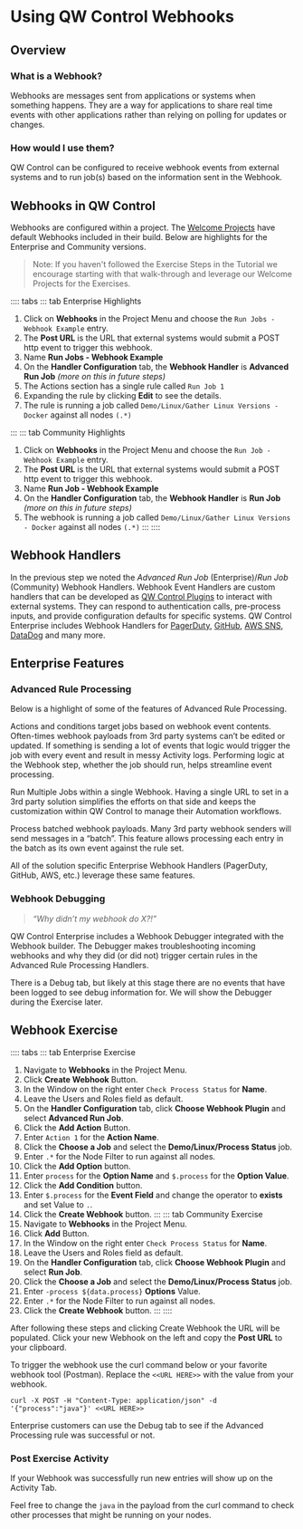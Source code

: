 # Using QW Control Webhooks

## Overview

### What is a Webhook?

Webhooks are messages sent from applications or systems when something happens.  They are a way for applications to share real time events with other applications rather than relying on polling for updates or changes.

### How would I use them?

QW Control can be configured to receive webhook events from external systems and to run job(s) based on the information sent in the Webhook.

## Webhooks in QW Control

Webhooks are configured within a project. The [Welcome Projects](/learning/index.md#welcome-projects) have default Webhooks included in their build.  Below are highlights for the Enterprise and Community versions.

> Note: If you haven't followed the Exercise Steps in the Tutorial we encourage starting with that walk-through and leverage our Welcome Projects for the Exercises.

:::: tabs
::: tab Enterprise Highlights

1. Click on **Webhooks** in the Project Menu and choose the `Run Jobs - Webhook Example` entry.
1. The **Post URL** is the URL that external systems would submit a POST http event to trigger this webhook.
1. Name **Run Jobs - Webhook Example**
1. On the **Handler Configuration** tab, the **Webhook Handler** is **Advanced Run Job** _(more on this in future steps)_
1. The Actions section has a single rule called `Run Job 1`
1. Expanding the rule by clicking **Edit** to see the details.
1. The rule is running a job called `Demo/Linux/Gather Linux Versions - Docker` against all nodes `(.*)`

:::
::: tab Community Highlights
1. Click on **Webhooks** in the Project Menu and choose the `Run Job - Webhook Example` entry.
1. The **Post URL** is the URL that external systems would submit a POST http event to trigger this webhook.
1. Name **Run Job - Webhook Example**
1. On the **Handler Configuration** tab, the **Webhook Handler** is **Run Job** _(more on this in future steps)_
1. The webhook is running a job called `Demo/Linux/Gather Linux Versions - Docker` against all nodes `(.*)`
:::
::::

## Webhook Handlers

In the previous step we noted the _Advanced Run Job_ (Enterprise)/_Run Job_ (Community) Webhook Handlers.
Webhook Event Handlers are custom handlers that can be developed as [QW Control Plugins](/developer/16-webhook-plugins.md) to interact with external systems.
They can respond to authentication calls, pre-process inputs, and provide configuration defaults for specific systems.
QW Control Enterprise includes Webhook Handlers for [PagerDuty](/manual/webhooks/pagerduty-run-job.md), [GitHub](/manual/webhooks/github-webhook.md), [AWS SNS](/manual/webhooks/aws-sns-webhook.md), [DataDog](/manual/webhooks/datadog-run-job.md) and many more.

## Enterprise Features

### Advanced Rule Processing

Below is a highlight of some of the features of Advanced Rule Processing.

Actions and conditions target jobs based on webhook event contents. Often-times webhook payloads from 3rd party systems can’t be edited or updated. If something is sending a lot of events that logic would trigger the job with every event and result in messy Activity logs. Performing logic at the Webhook step, whether the job should run, helps streamline event processing.

Run Multiple Jobs within a single Webhook. Having a single URL to set in a 3rd party solution simplifies the efforts on that side and keeps the customization within QW Control to manage their Automation workflows.

Process batched webhook payloads. Many 3rd party webhook senders will send messages in a “batch”. This feature allows processing each entry in the batch as its own event against the rule set.

All of the solution specific Enterprise Webhook Handlers (PagerDuty, GitHub, AWS, etc.) leverage these same features.

### Webhook Debugging

>_“Why didn’t my webhook do X?!”_

QW Control Enterprise includes a Webhook Debugger integrated with the Webhook builder. The Debugger makes troubleshooting incoming webhooks and why they did (or did not) trigger certain rules in the Advanced Rule Processing Handlers.

There is a Debug tab, but likely at this stage there are no events that have been logged to see debug information for. We will show the Debugger during the Exercise later.

## Webhook Exercise

:::: tabs
::: tab Enterprise Exercise
1. Navigate to **Webhooks** in the Project Menu.
1. Click **Create Webhook** Button.
1. In the Window on the right enter `Check Process Status` for **Name**.
1. Leave the Users and Roles field as default.
1. On the **Handler Configuration** tab, click **Choose Webhook Plugin** and select **Advanced Run Job**.
1. Click the **Add Action** Button.
1. Enter `Action 1` for the **Action Name**.
1. Click the **Choose a Job** and select the **Demo/Linux/Process Status** job.
1. Enter `.*` for the Node Filter to run against all nodes.
1. Click the **Add Option** button.
1. Enter `process` for the **Option Name** and `$.process` for the **Option Value**.
1. Click the **Add Condition** button.
1. Enter `$.process` for the **Event Field** and change the operator to **exists** and set Value to `.`.
1. Click the **Create Webhook** button.
:::
::: tab Community Exercise
1. Navigate to **Webhooks** in the Project Menu.
1. Click **Add** Button.
1. In the Window on the right enter `Check Process Status` for **Name**.
1. Leave the Users and Roles field as default.
1. On the **Handler Configuration** tab, click **Choose Webhook Plugin** and select **Run Job**.
1. Click the **Choose a Job** and select the **Demo/Linux/Process Status** job.
1. Enter `-process ${data.process}` **Options** Value.
1. Enter `.*` for the Node Filter to run against all nodes.
1. Click the **Create Webhook** button.
:::
::::

After following these steps and clicking Create Webhook the URL will be populated. Click your new Webhook on the left and copy the **Post URL** to your clipboard.

To trigger the webhook use the curl command below or your favorite webhook tool (Postman). Replace the `<<URL HERE>>` with the value from your webhook.

```
curl -X POST -H "Content-Type: application/json" -d '{"process":"java"}' <<URL HERE>>
```

Enterprise customers can use the Debug tab to see if the Advanced Processing rule was successful or not.

### Post Exercise Activity

If your Webhook was successfully run new entries will show up on the Activity Tab.

Feel free to change the `java` in the payload from the curl command to check other processes that might be running on your nodes.

